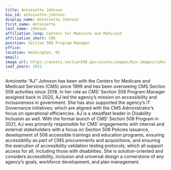 ```yaml
---
title: Antoinette Johnson
bio_id: antoinette-johnson
display_name: Antoinette Johnson
first_name: Antoinette
last_name: Johnson
affiliation_long: Centers for Medicare and Medicaid
affiliation_short: CMS
position: Section 508 Program Manager
office: 
location: Washington, DC
email: 
image_url: https://assets.section508.gov/assets/images/bio-images/johnson-antoinette.png
iaaf_years: 2022
---
```

Antoinette “AJ” Johnson has been with the Centers for Medicare and Medicaid Services (CMS) since 1999 and has been overseeing CMS Section 508 activities since 2018. In her role as CMS’ Section 508 Program Manager assigned back in 2020, AJ led the agency’s mission on accessibility and inclusiveness in government. She has also supported the agency’s IT Governance initiatives; which are aligned with the CMS Administrator’s focus on operational efficiencies. AJ is a steadfast leader in Disability Inclusion as well. With the formal launch of CMS’ Section 508 Program in 2021, AJ was primarily responsible for CMS’ engagements with internal and external stakeholders with a focus on Section 508 Policies issuance, development of 508 accessible trainings and education programs, ensuring accessibility as part of CMS procurements and acquisitions, and ensuring the execution of accessibility validation testing protocols; which all support access for all, including those with disabilities. She is solution-oriented and considers accessibility, inclusion and universal design a cornerstone of any agency’s goals, workforce development, and plan management.